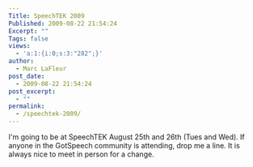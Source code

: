 ```yaml
---
Title: SpeechTEK 2009
Published: 2009-08-22 21:54:24
Excerpt: ""
Tags: false
views:
  - 'a:1:{i:0;s:3:"282";}'
author:
  - Marc LaFleur
post_date:
  - 2009-08-22 21:54:24
post_excerpt:
  - ""
permalink:
  - /speechtek-2009/
---
```

<p>I'm going to be at SpeechTEK August 25th and 26th (Tues and Wed). If anyone in the GotSpeech community is attending, drop me a line. It is always nice to meet in person for a change. </p><img src="http://gotspeech.net/aggbug.aspx?PostID=9386" width="1" height="1"/>
